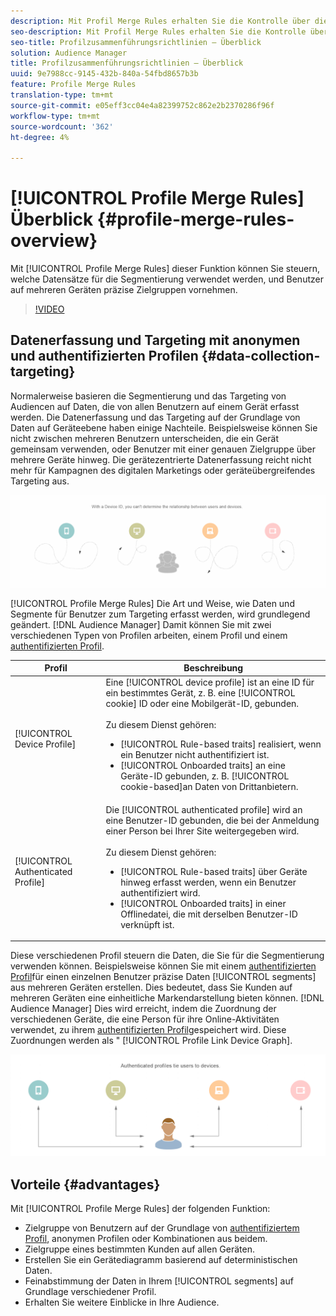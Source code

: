 ```yaml
---
description: Mit Profil Merge Rules erhalten Sie die Kontrolle über die für die Segmentierung verwendeten Datensätze und können eine Zielgruppe auf mehreren Geräten durchführen.
seo-description: Mit Profil Merge Rules erhalten Sie die Kontrolle über die für die Segmentierung verwendeten Datensätze und können eine Zielgruppe auf mehreren Geräten durchführen.
seo-title: Profilzusammenführungsrichtlinien – Überblick
solution: Audience Manager
title: Profilzusammenführungsrichtlinien – Überblick
uuid: 9e7988cc-9145-432b-840a-54fbd8657b3b
feature: Profile Merge Rules
translation-type: tm+mt
source-git-commit: e05eff3cc04e4a82399752c862e2b2370286f96f
workflow-type: tm+mt
source-wordcount: '362'
ht-degree: 4%

---
```



# [!UICONTROL Profile Merge Rules] Überblick {#profile-merge-rules-overview}

Mit [!UICONTROL Profile Merge Rules] dieser Funktion können Sie steuern, welche Datensätze für die Segmentierung verwendet werden, und Benutzer auf mehreren Geräten präzise Zielgruppen vornehmen.

>[!VIDEO](https://video.tv.adobe.com/v/28974)

## Datenerfassung und Targeting mit anonymen und authentifizierten Profilen {#data-collection-targeting}

Normalerweise basieren die Segmentierung und das Targeting von Audiencen auf Daten, die von allen Benutzern auf einem Gerät erfasst werden. Die Datenerfassung und das Targeting auf der Grundlage von Daten auf Geräteebene haben einige Nachteile. Beispielsweise können Sie nicht zwischen mehreren Benutzern unterscheiden, die ein Gerät gemeinsam verwenden, oder Benutzer mit einer genauen Zielgruppe über mehrere Geräte hinweg. Die gerätezentrierte Datenerfassung reicht nicht mehr für Kampagnen des digitalen Marketings oder geräteübergreifendes Targeting aus.

![](assets/unauthenticated2.png)

[!UICONTROL Profile Merge Rules] Die Art und Weise, wie Daten und Segmente für Benutzer zum Targeting erfasst werden, wird grundlegend geändert. [!DNL Audience Manager] Damit können Sie mit zwei verschiedenen Typen von Profilen arbeiten, einem Profil und einem [authentifizierten Profil](../../reference/visitor-authentication-states.md).

| Profil | Beschreibung |
|---|---|
| [!UICONTROL Device Profile] | Eine [!UICONTROL device profile] ist an eine ID für ein bestimmtes Gerät, z. B. eine [!UICONTROL cookie] ID oder eine Mobilgerät-ID, gebunden.<br><br> Zu diesem Dienst gehören:<ul><li>[!UICONTROL Rule-based traits] realisiert, wenn ein Benutzer nicht authentifiziert ist.</li><li>[!UICONTROL Onboarded traits] an eine Geräte-ID gebunden, z. B. [!UICONTROL cookie-based]an Daten von Drittanbietern.</li></ul> |
| [!UICONTROL Authenticated Profile] | Die [!UICONTROL authenticated profile] wird an eine Benutzer-ID gebunden, die bei der Anmeldung einer Person bei Ihrer Site weitergegeben wird.<br><br>Zu diesem Dienst gehören:<ul><li>[!UICONTROL Rule-based traits] über Geräte hinweg erfasst werden, wenn ein Benutzer authentifiziert wird.</li><li>[!UICONTROL Onboarded traits] in einer Offlinedatei, die mit derselben Benutzer-ID verknüpft ist.</li></ul> |

Diese verschiedenen Profil steuern die Daten, die Sie für die Segmentierung verwenden können. Beispielsweise können Sie mit einem [authentifizierten Profil](../../reference/visitor-authentication-states.md)für einen einzelnen Benutzer präzise Daten [!UICONTROL segments] aus mehreren Geräten erstellen. Dies bedeutet, dass Sie Kunden auf mehreren Geräten eine einheitliche Markendarstellung bieten können. [!DNL Audience Manager] Dies wird erreicht, indem die Zuordnung der verschiedenen Geräte, die eine Person für ihre Online-Aktivitäten verwendet, zu ihrem [authentifizierten Profil](../../reference/visitor-authentication-states.md)gespeichert wird. Diese Zuordnungen werden als &quot; [!UICONTROL Profile Link Device Graph].

![](assets/authenticated2.png)

## Vorteile {#advantages}

Mit [!UICONTROL Profile Merge Rules] der folgenden Funktion:

* Zielgruppe von Benutzern auf der Grundlage von [authentifiziertem Profil](../../reference/visitor-authentication-states.md), anonymen Profilen oder Kombinationen aus beidem.
* Zielgruppe eines bestimmten Kunden auf allen Geräten.
* Erstellen Sie ein Gerätediagramm basierend auf deterministischen Daten.
* Feinabstimmung der Daten in Ihrem [!UICONTROL segments] auf Grundlage verschiedener Profil.
* Erhalten Sie weitere Einblicke in Ihre Audience.
